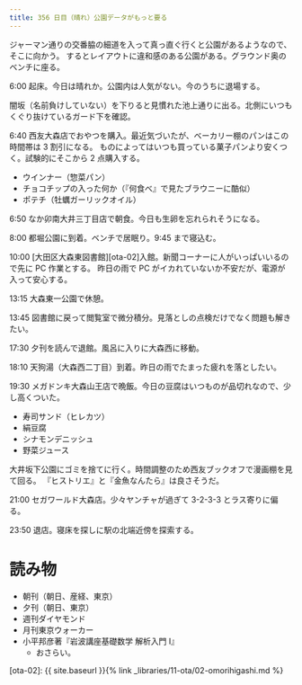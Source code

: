 ```yaml
---
title: 356 日目（晴れ）公園データがもっと要る
---
```


ジャーマン通りの交番脇の細道を入って真っ直ぐ行くと公園があるようなので、そこに向かう。
するとレイアウトに違和感のある公園がある。グラウンド奥のベンチに座る。

6:00 起床。今日は晴れか。公園内は人気がない。今のうちに退場する。

闇坂（名前負けしていない）を下りると見慣れた池上通りに出る。北側にいつもくぐり抜けているガード下を確認。

6:40 西友大森店でおやつを購入。最近気づいたが、ベーカリー棚のパンはこの時間帯は 3 割引になる。
ものによってはいつも買っている菓子パンより安くつく。試験的にそこから 2 点購入する。
* ウインナー（惣菜パン）
* チョコチップの入った何か（『何食べ』で見たブラウニーに酷似）
* ポテチ（牡蠣ガーリックオイル）

6:50 なか卯南大井三丁目店で朝食。今日も生卵を忘れられそうになる。

8:00 都堀公園に到着。ベンチで居眠り。9:45 まで寝込む。

10:00 [大田区大森東図書館][ota-02]入館。新聞コーナーに人がいっぱいいるので先に PC 作業とする。
昨日の雨で PC がイカれていないか不安だが、電源が入って安心する。

13:15 大森東一公園で休憩。

13:45 図書館に戻って閲覧室で微分積分。見落としの点検だけでなく問題も解きたい。

17:30 夕刊を読んで退館。風呂に入りに大森西に移動。

18:10 天狗湯（大森西二丁目）到着。昨日の雨でたまった疲れを落としたい。

19:30 メガドンキ大森山王店で晩飯。今日の豆腐はいつものが品切れなので、少し高くついた。
* 寿司サンド（ヒレカツ）
* 絹豆腐
* シナモンデニッシュ
* 野菜ジュース

大井坂下公園にゴミを捨てに行く。時間調整のため西友ブックオフで漫画棚を見て回る。
『ヒストリエ』と『金魚なんたら』は良さそうだ。

21:00 セガワールド大森店。少々ヤンチャが過ぎて 3-2-3-3 とラス寄りに偏る。

23:50 退店。寝床を探しに駅の北端近傍を探索する。

# 読み物

* 朝刊（朝日、産経、東京）
* 夕刊（朝日、東京）
* 週刊ダイヤモンド
* 月刊東京ウォーカー
* 小平邦彦著『岩波講座基礎数学 解析入門 I』
  * おさらい。

[ota-02]: {{ site.baseurl }}{% link _libraries/11-ota/02-omorihigashi.md %}
